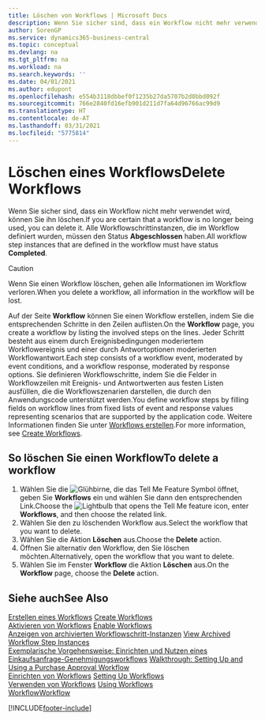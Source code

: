 ```yaml
---
title: Löschen von Workflows | Microsoft Docs
description: Wenn Sie sicher sind, dass ein Workflow nicht mehr verwendet wird, können Sie ihn löschen. Alle Workflowschrittinstanzen, die im Workflow definiert wurden, müssen den Status **Abgeschlossen** haben.
author: SorenGP
ms.service: dynamics365-business-central
ms.topic: conceptual
ms.devlang: na
ms.tgt_pltfrm: na
ms.workload: na
ms.search.keywords: ''
ms.date: 04/01/2021
ms.author: edupont
ms.openlocfilehash: e554b3118dbbef0f1235b27da5707b2d0bbd092f
ms.sourcegitcommit: 766e2840fd16efb901d211d7fa64d96766ac99d9
ms.translationtype: HT
ms.contentlocale: de-AT
ms.lasthandoff: 03/31/2021
ms.locfileid: "5775814"
---
```

# <a name="delete-workflows"></a><span data-ttu-id="e7280-104">Löschen eines Workflows</span><span class="sxs-lookup"><span data-stu-id="e7280-104">Delete Workflows</span></span>
<span data-ttu-id="e7280-105">Wenn Sie sicher sind, dass ein Workflow nicht mehr verwendet wird, können Sie ihn löschen.</span><span class="sxs-lookup"><span data-stu-id="e7280-105">If you are certain that a workflow is no longer being used, you can delete it.</span></span> <span data-ttu-id="e7280-106">Alle Workflowschrittinstanzen, die im Workflow definiert wurden, müssen den Status **Abgeschlossen** haben.</span><span class="sxs-lookup"><span data-stu-id="e7280-106">All workflow step instances that are defined in the workflow must have status **Completed**.</span></span>  

> [!CAUTION]  
>  <span data-ttu-id="e7280-107">Wenn Sie einen Workflow löschen, gehen alle Informationen im Workflow verloren.</span><span class="sxs-lookup"><span data-stu-id="e7280-107">When you delete a workflow, all information in the workflow will be lost.</span></span>  

 <span data-ttu-id="e7280-108">Auf der Seite **Workflow** können Sie einen Workflow erstellen, indem Sie die entsprechenden Schritte in den Zeilen auflisten.</span><span class="sxs-lookup"><span data-stu-id="e7280-108">On the **Workflow** page, you create a workflow by listing the involved steps on the lines.</span></span> <span data-ttu-id="e7280-109">Jeder Schritt besteht aus einem durch Ereignisbedingungen moderiertem Workflowereignis und einer durch Antwortoptionen moderierten Workflowantwort.</span><span class="sxs-lookup"><span data-stu-id="e7280-109">Each step consists of a workflow event, moderated by event conditions, and a workflow response, moderated by response options.</span></span> <span data-ttu-id="e7280-110">Sie definieren Workflowschritte, indem Sie die Felder in Workflowzeilen mit Ereignis- und Antwortwerten aus festen Listen ausfüllen, die die Workflowszenarien darstellen, die durch den Anwendungscode unterstützt werden.</span><span class="sxs-lookup"><span data-stu-id="e7280-110">You define workflow steps by filling fields on workflow lines from fixed lists of event and response values representing scenarios that are supported by the application code.</span></span> <span data-ttu-id="e7280-111">Weitere Informationen finden Sie unter [Workflows erstellen](across-how-to-create-workflows.md).</span><span class="sxs-lookup"><span data-stu-id="e7280-111">For more information, see [Create Workflows](across-how-to-create-workflows.md).</span></span>  

## <a name="to-delete-a-workflow"></a><span data-ttu-id="e7280-112">So löschen Sie einen Workflow</span><span class="sxs-lookup"><span data-stu-id="e7280-112">To delete a workflow</span></span>  
1.  <span data-ttu-id="e7280-113">Wählen Sie die ![Glühbirne, die das Tell Me Feature](media/ui-search/search_small.png "Tell Me-Funktion") Symbol öffnet, geben Sie **Workflows** ein und wählen Sie dann den entsprechenden Link.</span><span class="sxs-lookup"><span data-stu-id="e7280-113">Choose the ![Lightbulb that opens the Tell Me feature](media/ui-search/search_small.png "Tell me what you want to do") icon, enter **Workflows**, and then choose the related link.</span></span>  
2.  <span data-ttu-id="e7280-114">Wählen Sie den zu löschenden Workflow aus.</span><span class="sxs-lookup"><span data-stu-id="e7280-114">Select the workflow that you want to delete.</span></span>  
3.  <span data-ttu-id="e7280-115">Wählen Sie die Aktion **Löschen** aus.</span><span class="sxs-lookup"><span data-stu-id="e7280-115">Choose the **Delete** action.</span></span>  
4.  <span data-ttu-id="e7280-116">Öffnen Sie alternativ den Workflow, den Sie löschen möchten.</span><span class="sxs-lookup"><span data-stu-id="e7280-116">Alternatively, open the workflow that you want to delete.</span></span>  
5.  <span data-ttu-id="e7280-117">Wählen Sie im Fenster **Workflow** die Aktion **Löschen** aus.</span><span class="sxs-lookup"><span data-stu-id="e7280-117">On the **Workflow** page, choose the **Delete** action.</span></span>  

## <a name="see-also"></a><span data-ttu-id="e7280-118">Siehe auch</span><span class="sxs-lookup"><span data-stu-id="e7280-118">See Also</span></span>  
 <span data-ttu-id="e7280-119">[Erstellen eines Workflows](across-how-to-create-workflows.md) </span><span class="sxs-lookup"><span data-stu-id="e7280-119">[Create Workflows](across-how-to-create-workflows.md) </span></span>  
 <span data-ttu-id="e7280-120">[Aktivieren von Workflows](across-how-to-enable-workflows.md) </span><span class="sxs-lookup"><span data-stu-id="e7280-120">[Enable Workflows](across-how-to-enable-workflows.md) </span></span>  
 <span data-ttu-id="e7280-121">[Anzeigen von archivierten Workflowschritt-Instanzen](across-how-to-view-archived-workflow-step-instances.md) </span><span class="sxs-lookup"><span data-stu-id="e7280-121">[View Archived Workflow Step Instances](across-how-to-view-archived-workflow-step-instances.md) </span></span>  
 <span data-ttu-id="e7280-122">[Exemplarische Vorgehensweise: Einrichten und Nutzen eines Einkaufsanfrage-Genehmigungsworkflows](walkthrough-setting-up-and-using-a-purchase-approval-workflow.md) </span><span class="sxs-lookup"><span data-stu-id="e7280-122">[Walkthrough: Setting Up and Using a Purchase Approval Workflow](walkthrough-setting-up-and-using-a-purchase-approval-workflow.md) </span></span>  
 <span data-ttu-id="e7280-123">[Einrichten von Workflows](across-set-up-workflows.md) </span><span class="sxs-lookup"><span data-stu-id="e7280-123">[Setting Up Workflows](across-set-up-workflows.md) </span></span>  
 <span data-ttu-id="e7280-124">[Verwenden von Workflows](across-use-workflows.md) </span><span class="sxs-lookup"><span data-stu-id="e7280-124">[Using Workflows](across-use-workflows.md) </span></span>  
 [<span data-ttu-id="e7280-125">Workflow</span><span class="sxs-lookup"><span data-stu-id="e7280-125">Workflow</span></span>](across-workflow.md)   


[!INCLUDE[footer-include](includes/footer-banner.md)]
